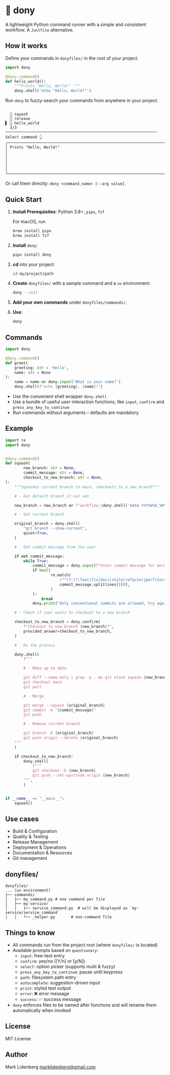 # 🍥️ dony

A lightweight Python command runner with a simple and consistent workflow. A `Justfile` alternative.

## How it works

Define your commands in `donyfiles/` in the root of your project.

```python
import dony

@dony.command()
def hello_world():
    """Prints "Hello, World!" """
    dony.shell('echo "Hello, World!"')
```

Run `dony` to fuzzy-search your commands from anywhere in your project.

```
                                                                                                                                                                                                                   
  📝 squash                                                                                                                                                                                             
  📝 release                                                                                                                                                                                                        
▌ 📝 hello_world                                                                                                                                                                                                    
  3/3 ─────────────────────────────────────────────────────────────────── 
Select command 👆                                                                                                                                                                                                   
╭───────────────────────────────────────────────────────────────────────╮
│ Prints "Hello, World!"                                                │
│                                                                       │
│                                                                       │
╰───────────────────────────────────────────────────────────────────────╯
```

Or call them directly: `dony <command_name> [--arg value]`.

## Quick Start

1. **Install Prerequisites**: Python 3.8+, `pipx`, `fzf`

   For macOS, run 

   ```bash
   brew install pipx
   brew install fzf 
   ```

2. **Install** `dony`:

    ```bash
    pipx install dony
    ```
3. **cd** into your project:

   ```bash
   cd my/project/path
   ```

4. **Create** `donyfiles/` with a sample command and a `uv` environment:

    ```bash
    dony --init
    ```

5. **Add your own commands** under `donyfiles/commands/`.
6. **Use**:

    ```bash
    dony
    ```

## Commands

```python
import dony

@dony.command()
def greet(
    greeting: str = 'Hello',
    name: str = None
):
    name = name or dony.input('What is your name?')
    dony.shell(f"echo {greeting}, {name}!")
```

- Use the convenient shell wrapper `dony.shell`
- Use a bundle of useful user interaction functions, like `input`, `confirm` and `press_any_key_to_continue`
- Run commands without arguments – defaults are mandatory

## Example


```python
import re
import dony


@dony.command()
def squash(
        new_branch: str = None,
        commit_message: str = None,
        checkout_to_new_branch: str = None,
):
    """Squashes current branch to main, checkouts to a new branch"""

    # - Get default branch if not set

    new_branch = new_branch or f"workflow_{dony.shell('date +%Y%m%d_%H%M%S', quiet=True)}"

    # - Get current branch

    original_branch = dony.shell(
        "git branch --show-current",
        quiet=True,
    )

    # - Get commit message from the user

    if not commit_message:
        while True:
            commit_message = dony.input(f"Enter commit message for merging branch {original_branch} to main:")
            if bool(
                    re.match(
                        r"^(?:(?:feat|fix|docs|style|refactor|perf|test|chore|build|ci|revert)(?:\([A-Za-z0-9_-]+\))?(!)?:)\s.+$",
                        commit_message.splitlines()[0],
                    )
            ):
                break
            dony.print("Only conventional commits are allowed, try again")

    # - Check if user wants to checkout to a new branch

    checkout_to_new_branch = dony.confirm(
        f"Checkout to new branch {new_branch}?",
        provided_answer=checkout_to_new_branch,
    )

    # - Do the process

    dony.shell(
        f"""

        # - Make up to date

        git diff --name-only | grep -q . && git stash squash-{new_branch}
        git checkout main
        git pull

        # - Merge

        git merge --squash {original_branch}
        git commit -m "{commit_message}"
        git push 

        # - Remove current branch

        git branch -D {original_branch}
        git push origin --delete {original_branch}
    """
    )

    if checkout_to_new_branch:
        dony.shell(
            f"""
            git checkout -b {new_branch}
            git push --set-upstream origin {new_branch}
        """,
        )


if __name__ == "__main__":
    squash()
```

## Use cases
- Build & Configuration
- Quality & Testing
- Release Management
- Deployment & Operations
- Documentation & Resources
- Git management

## donyfiles/

```text
donyfiles/
... (uv environment) 
├── commands/
│   ├── my_command.py # one command per file
│   ├── my-service/         
│   │   ├── service_command.py  # will be displayed as `my-service/service_command`
│   │   └── _helper.py       # non-command file
```

## Things to know

- All commands run from the project root (where `donyfiles/` is located)
- Available prompts based on `questionary`:
  - `input`: free-text entry
  - `confirm`: yes/no ([Y/n] or [y/N])
  - `select`: option picker (supports multi & fuzzy)
  - `press_any_key_to_continue`: pause until keypress
  - `path`: filesystem path entry
  - `autocomplete`: suggestion-driven input
  - `print`: styled text output
  - `error`: ❌ error message
  - `success`: ✅ success message
- `dony` enforces files to be named after functions and will rename them automatically when invoked

## License

MIT License

## Author

Mark Lidenberg [marklidenberg@gmail.com](mailto:marklidenberg@gmail.com)

